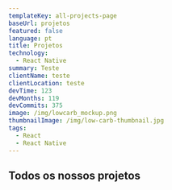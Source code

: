 ```yaml
---
templateKey: all-projects-page
baseUrl: projetos
featured: false
language: pt
title: Projetos
technology:
  - React Native
summary: Teste
clientName: teste
clientLocation: teste
devTime: 123
devMonths: 119
devCommits: 375
image: /img/lowcarb_mockup.png
thumbnailImage: /img/low-carb-thumbnail.jpg
tags:
  - React
  - React Native
---
```

## Todos os nossos projetos

